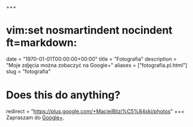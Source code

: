 +++
# vim:set nosmartindent nocindent ft=markdown:
date = "1970-01-01T00:00:00+00:00"
title = "Fotografia"
description = "Moje zdjęcia można zobaczyć na Google+"
aliases = ["fotografia.pl.html"]
slug = "fotografia"
# Does this do anything?
redirect = "https://plus.google.com/+MaciejBlizi%C5%84ski/photos"
+++
Zapraszam do [Google+](https://plus.google.com/+MaciejBlizi%C5%84ski/photos).
